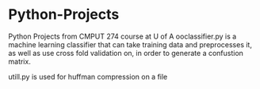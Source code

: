 # Python-Projects
Python Projects from CMPUT 274 course at U of A
ooclassifier.py is a machine learning classifier that can take training data and preprocesses it, as well as use cross fold validation on, in order to generate a confustion matrix.

utill.py is used for huffman compression on a file
